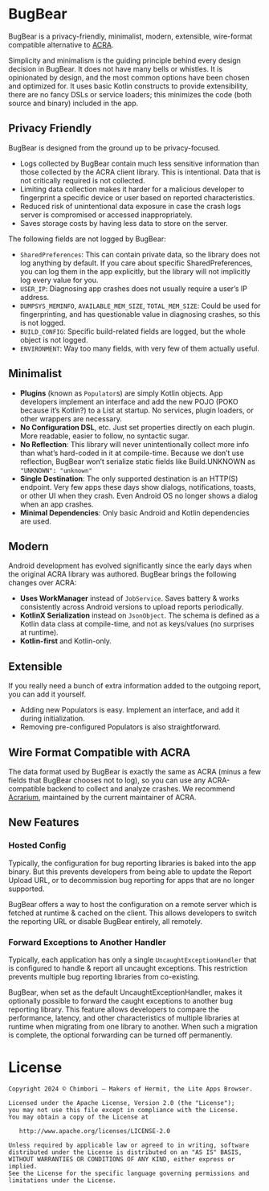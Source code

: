 # BugBear

BugBear is a privacy-friendly, minimalist, modern, extensible, wire-format compatible alternative to [ACRA](https://github.com/ACRA/acra).

Simplicity and minimalism is the guiding principle behind every design decision in BugBear.
It does not have many bells or whistles. It is opinionated by design, and the most common options have been chosen and optimized for.
It uses basic Kotlin constructs to provide extensibility, there are no fancy DSLs or service loaders; this minimizes the code (both source and binary) included in the app.

## Privacy Friendly

BugBear is designed from the ground up to be privacy-focused.

- Logs collected by BugBear contain much less sensitive information than those collected by the ACRA client library. This is intentional. Data that is not critically required is not collected.
- Limiting data collection makes it harder for a malicious developer to fingerprint a specific device or user based on reported characteristics.
- Reduced risk of unintentional data exposure in case the crash logs server is compromised or accessed inappropriately.
- Saves storage costs by having less data to store on the server.

The following fields are not logged by BugBear:

- `SharedPreferences`:
  This can contain private data, so the library does not log anything by default.
  If you care about specific SharedPreferences, you can log them in the app explicitly, but the library will not implicitly log every value for you.
- `USER_IP`:
  Diagnosing app crashes does not usually require a user’s IP address.
- `DUMPSYS_MEMINFO`, `AVAILABLE_MEM_SIZE`, `TOTAL_MEM_SIZE`:
  Could be used for fingerprinting, and has questionable value in diagnosing crashes, so this is not logged.
- `BUILD_CONFIG`:
  Specific build-related fields are logged, but the whole object is not logged.
- `ENVIRONMENT`:
  Way too many fields, with very few of them actually useful.

## Minimalist

- **Plugins** (known as `Populator`s) are simply Kotlin objects. App developers implement an interface and add the new POJO (POKO because it’s Kotlin?) to a List at startup.
  No services, plugin loaders, or other wrappers are necessary.
- **No Configuration DSL**, etc. Just set properties directly on each plugin. More readable, easier to follow, no syntactic sugar.
- **No Reflection**: This library will never unintentionally collect more info than what’s hard-coded in it at compile-time. Because we don’t use reflection, BugBear won’t serialize static fields like Build.UNKNOWN as `"UNKNOWN": "unknown"`
- **Single Destination**: The only supported destination is an HTTP(S) endpoint. Very few apps these days show dialogs, notifications, toasts, or other UI when they crash. Even Android OS no longer shows a dialog when an app crashes.
- **Minimal Dependencies**: Only basic Android and Kotlin dependencies are used.

## Modern

Android development has evolved significantly since the early days when the original ACRA library was authored.
BugBear brings the following changes over ACRA:

- **Uses WorkManager** instead of `JobService`.
  Saves battery & works consistently across Android versions to upload reports periodically.
- **KotlinX Serialization** instead on `JsonObject`.
  The schema is defined as a Kotlin data class at compile-time, and not as keys/values (no surprises at runtime).
- **Kotlin-first** and Kotlin-only.

## Extensible

If you really need a bunch of extra information added to the outgoing report, you can add it yourself.

- Adding new Populators is easy. Implement an interface, and add it during initialization.
- Removing pre-configured Populators is also straightforward.

## Wire Format Compatible with ACRA

The data format used by BugBear is exactly the same as ACRA (minus a few fields that BugBear chooses not to log), so you can use any ACRA-compatible backend to collect and analyze crashes.
We recommend [Acrarium](https://github.com/F43nd1r/Acrarium), maintained by the current maintainer of ACRA.

## New Features

### Hosted Config

Typically, the configuration for bug reporting libraries is baked into the app binary.
But this prevents developers from being able to update the Report Upload URL, or to decommission bug reporting for apps that are no longer supported.

BugBear offers a way to host the configuration on a remote server which is fetched at runtime & cached on the client.
This allows developers to switch the reporting URL or disable BugBear entirely, all remotely.

### Forward Exceptions to Another Handler

Typically, each application has only a single `UncaughtExceptionHandler` that is configured to handle & report all uncaught exceptions.
This restriction prevents multiple bug reporting libraries from co-existing.

BugBear, when set as the default UncaughtExceptionHandler, makes it optionally possible to forward the caught exceptions to another bug reporting library.
This feature allows developers to compare the performance, latency, and other characteristics of multiple libraries at runtime when migrating from one library to another.
When such a migration is complete, the optional forwarding can be turned off permanently.

# License

    Copyright 2024 © Chimbori — Makers of Hermit, the Lite Apps Browser.

    Licensed under the Apache License, Version 2.0 (the "License");
    you may not use this file except in compliance with the License.
    You may obtain a copy of the License at

       http://www.apache.org/licenses/LICENSE-2.0

    Unless required by applicable law or agreed to in writing, software
    distributed under the License is distributed on an "AS IS" BASIS,
    WITHOUT WARRANTIES OR CONDITIONS OF ANY KIND, either express or implied.
    See the License for the specific language governing permissions and
    limitations under the License.
